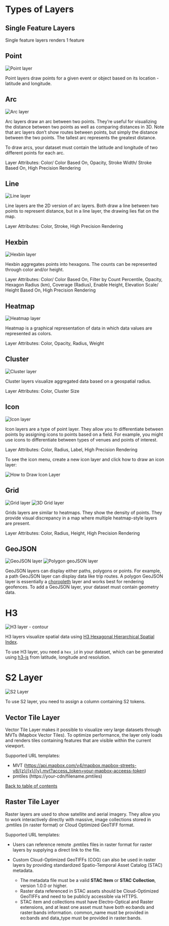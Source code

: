 # Types of Layers

## Single Feature Layers
Single feature layers renders 1 feature
## Point

![Point layer](https://d1a3f4spazzrp4.cloudfront.net/kepler.gl/documentation/image34.png "Point layer")

Point layers draw points for a given event or object based on its location - latitude and longitude.

## Arc

![Arc layer](https://d1a3f4spazzrp4.cloudfront.net/kepler.gl/documentation/c-arc-layer.png "Arc layer")

Arc layers draw an arc between two points. They’re useful for visualizing the distance between two points as well as comparing distances in 3D. Note that arc layers don’t show routes between points, but simply the distance between the two points. The tallest arc represents the greatest distance.

To draw arcs, your dataset must contain the latitude and longitude of two different points for each arc.

Layer Attributes: Color/ Color Based On, Opacity, Stroke Width/ Stroke Based On, High Precision Rendering

## Line

![Line layer](https://d1a3f4spazzrp4.cloudfront.net/kepler.gl/documentation/c-line-layer.png "Line layer")

Line layers are the 2D version of arc layers. Both draw a line between two points to represent distance, but in a line layer, the drawing lies flat on the map.

Layer Attributes: Color, Stroke, High Precision Rendering

## Hexbin

![Hexbin layer](https://d1a3f4spazzrp4.cloudfront.net/kepler.gl/documentation/c-hexbin-layer.png "Hexbin layer")

Hexbin aggregates points into hexagons. The counts can be represented through color and/or height.

Layer Attributes: Color/ Color Based On, Filter by Count Percentile, Opacity, Hexagon Radius (km), Coverage (Radius), Enable Height, Elevation Scale/ Height Based On, High Precision Rendering

## Heatmap

![Heatmap layer](https://d1a3f4spazzrp4.cloudfront.net/kepler.gl/documentation/c-heat-map.png "Heatmap layer")

Heatmap is a graphical representation of data in which data values are represented as colors.

Layer Attributes: Color, Opacity, Radius, Weight

## Cluster

![Cluster layer](https://d1a3f4spazzrp4.cloudfront.net/kepler.gl/documentation/c-cluster-layer.png "Cluster layer")

Cluster layers visualize aggregated data based on a geospatial radius.

Layer Attributes: Color, Cluster Size

## Icon

![Icon layer](https://d1a3f4spazzrp4.cloudfront.net/kepler.gl/documentation/image33.png "Icon layer")

Icon layers are a type of point layer. They allow you to differentiate between points by assigning icons to points based on a field. For example, you might use icons to differentiate between types of venues and points of interest.

Layer Attributes: Color, Radius, Label, High Precision Rendering

To see the icon menu, create a new icon layer and click how to draw an icon layer:

![How to Draw Icon Layer](https://d1a3f4spazzrp4.cloudfront.net/kepler.gl/documentation/image38.png "How to Draw Icon Layer")

## Grid

![Grid layer](https://d1a3f4spazzrp4.cloudfront.net/kepler.gl/documentation/image21.png "Grid layer")
![3D Grid layer](https://d1a3f4spazzrp4.cloudfront.net/kepler.gl/documentation/c-grid-layer.png "3D Grid layer")

Grids layers are similar to heatmaps. They show the density of points. They provide visual discrepancy in a map where multiple heatmap-style layers are present.

Layer Attributes: Color, Radius, Height, High Precision Rendering

## GeoJSON

![GeoJSON layer](https://d1a3f4spazzrp4.cloudfront.net/kepler.gl/documentation/image20.png "GeoJSON layer")
![Polygon geoJSON layer](https://d1a3f4spazzrp4.cloudfront.net/kepler.gl/documentation/image7.png "Polygon geoJSON layer")

GeoJSON layers can display either paths, polygons or points. For example, a path GeoJSON layer can display data like trip routes. A polygon GeoJSON layer is essentially a [choropleth](https://en.wikipedia.org/wiki/Choropleth_map) layer and works best for rendering geofences. To add a GeoJSON layer, your dataset must contain geometry data.

# H3

![H3 layer - contour](https://d1a3f4spazzrp4.cloudfront.net/kepler.gl/documentation/c-h3-layer.png "H3 layer")

H3 layers visualize spatial data using [H3 Hexagonal Hierarchical Spatial Index](https://eng.uber.com/h3/).

To use H3 layer, you need a `hex_id` in your dataset, which can be generated using [h3-js](https://github.com/uber/h3-js) from latitude, longitude and resolution.

# S2 Layer

![S2 Layer](https://d1a3f4spazzrp4.cloudfront.net/kepler.gl/documentation/l-s2.png 'Grid layer')

To use S2 layer, you need to assign a column containing S2 tokens.

## Vector Tile Layer

Vector Tile Layer makes it possible to visualize very large datasets through MVTs (Mapbox Vector Tiles). To optimize performance, the layer only loads and renders tiles containing features that are visible within the current viewport.

Supported URL templates:

- MVT (https://api.mapbox.com/v4/mapbox.mapbox-streets-v8/{z}/{x}/{y}.mvt?access_token=your-mapbox-acceess-token)
- pmtiles (https://your-cdn/filename.pmtiles)

[Back to table of contents](../README.md)

## Raster Tile Layer

Raster layers are used to show satellite and aerial imagery. They allow you to work interactively directly with massive, image collections stored in .pmtiles (in raster format) or Cloud Optimized GeoTIFF format.

Supported URL templates:

- Users can reference remote .pmtiles files in raster format for raster layers by supplying a direct link to the file.

- Custom Cloud-Optimized GeoTIFFs (COG) can also be used in raster layers by providing standardized Spatio-Temporal Asset Catalog (STAC) metadata.
    - The metadata file must be a valid **STAC Item** or **STAC Collection**, version 1.0.0 or higher.
    - Raster data referenced in STAC assets should be Cloud-Optimized GeoTIFFs and need to be publicly accessible via HTTPS.
    - STAC item and collections must have Electro-Optical and Raster extensions, and at least one asset must have both eo:bands and raster:bands information. common_name must be provided in eo:bands and data_type must be provided in raster:bands.
